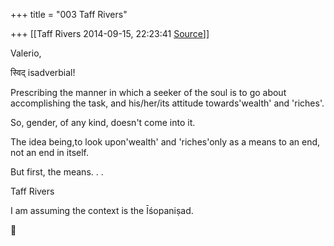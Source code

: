 +++
title = "003 Taff Rivers"

+++
[[Taff Rivers	2014-09-15, 22:23:41 [Source](https://groups.google.com/g/samskrita/c/XOelLTCpBv4)]]



  

Valerio,

  

स्विद् isadverbial!

  

Prescribing the manner in which a seeker of the soul is to go about accomplishing the task, and his/her/its attitude towards'wealth' and 'riches'.

  

So, gender, of any kind, doesn't come into it.

  

The idea being,to look upon'wealth' and 'riches'only as a means to an end, not an end in itself.

  

But first, the means. . .

  

  

 Taff Rivers

  

 I am assuming the context is the Īśopaniṣad.



